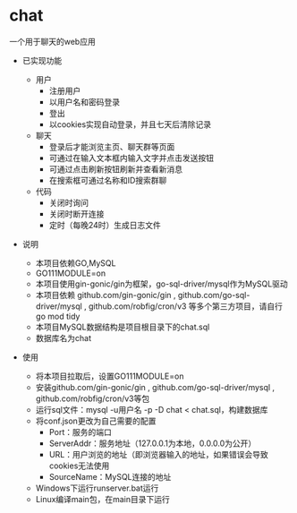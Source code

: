 # chat

一个用于聊天的web应用

- 已实现功能
	- 用户
		- 注册用户
		- 以用户名和密码登录
		- 登出
		- 以cookies实现自动登录，并且七天后清除记录
	- 聊天
		- 登录后才能浏览主页、聊天群等页面
		- 可通过在输入文本框内输入文字并点击发送按钮
		- 可通过点击刷新按钮刷新并查看新消息
		- 在搜索框可通过名称和ID搜索群聊
	- 代码
		- 关闭时询问
		- 关闭时断开连接
		- 定时（每晚24时）生成日志文件

- 说明
	- 本项目依赖GO,MySQL
	- GO111MODULE=on
	- 本项目使用gin-gonic/gin为框架，go-sql-driver/mysql作为MySQL驱动
	- 本项目依赖 github.com/gin-gonic/gin , github.com/go-sql-driver/mysql , github.com/robfig/cron/v3 等多个第三方项目，请自行go mod
	  tidy
	- 本项目MySQL数据结构是项目根目录下的chat.sql
	- 数据库名为chat

- 使用
	- 将本项目拉取后，设置GO111MODULE=on
	- 安装github.com/gin-gonic/gin , github.com/go-sql-driver/mysql , github.com/robfig/cron/v3等包
	- 运行sql文件：mysql -u用户名 -p -D chat < chat.sql，构建数据库
	- 将conf.json更改为自己需要的配置
		- Port：服务的端口
		- ServerAddr：服务地址（127.0.0.1为本地，0.0.0.0为公开）
		- URL：用户浏览的地址（即浏览器输入的地址，如果错误会导致cookies无法使用
		- SourceName：MySQL连接的地址
	- Windows下运行runserver.bat运行
	- Linux编译main包，在main目录下运行
